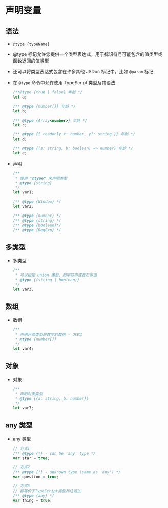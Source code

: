 # 声明变量

## 语法

+ `@type {typeName}`

+ @type 标记允许您提供一个类型表达式，用于标识符号可能包含的值类型或函数返回的值类型
+ 还可以将类型表达式包含在许多其他 JSDoc 标记中，比如 `@param` 标记

+ 在 `@type` 命令中允许使用 TypeScript 类型及其语法

  ```js
  /**@type {true | false} 年龄 */
  let a;

  /** @type {number[]} 年龄 */
  let b;

  /** @type {Array<number>} 年龄 */
  let c;

  /** @type {{ readonly x: number, y?: string }} 年龄 */
  let d;

  /** @type {(s: string, b: boolean) => number} 年龄 */
  let e;
  ```

+ 声明

  ```js
  /**
   * 使用 "@type" 来声明类型
   * @type {string}
   */
  let var1;
  ```

  ```js
  /** @type {Window} */
  let var2;
  ```

  ```js
  /** @type {number} */
  /** @type {string} */
  /** @type {boolean}*/
  /** @type {RegExp} */
  ```

## 多类型

+ 多类型

  ```js
  /**
   * 可以指定 union 类型，如字符串或者布尔值
   * @type {(string | boolean)}
   */
  let var3;
  ```

## 数组

+ 数组

  ```js
  /**
   * 声明元素类型是数字的数组 - 方式1
   * @type {number[]}
   */
  let var4;
  ```

## 对象

+ 对象

  ```js
  /**
   * 声明对象类型
   * @type {{a: string, b: number}}
   */
  let var7;
  ```

## any 类型

+ any 类型

  ```js
  // 方式1
  /** @type {*} - can be 'any' type */
  var star = true;
  ```

  ```js
  // 方式2
  /** @type {?} - unknown type (same as 'any') */
  var question = true;
  ```

  ```js
  // 方式3
  // 都等价于TypeScript类型标注语法
  /** @type {any} */
  var thing = true;
  ```
